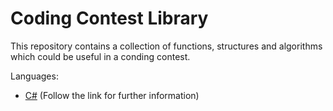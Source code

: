 # Coding Contest Library

This repository contains a collection of functions, structures and algorithms which could be useful in a conding contest. 

Languages:
- [C#](https://github.com/brn-dev/CC_Lib/tree/master/CSharp/CC-Lib) (Follow the link for further information)
